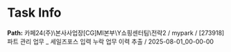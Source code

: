 # Task Info

**Path:** 카페24(주)\본사사업장\[CG]MI본부\Y쇼핑센터팀\전략2 / mypark / [273918] 파트 관리 업무 _ 세일즈포스 입력 누락 업무 이력 추출 / 2025-08-01_00-00-00

